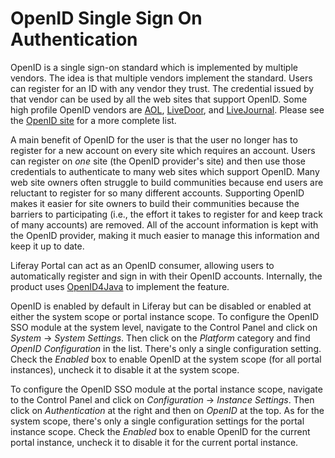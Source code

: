 # OpenID Single Sign On Authentication [](id=openid-single-sign-on-authentication)

OpenID is a single sign-on standard which is implemented by multiple vendors.
The idea is that multiple vendors implement the standard. Users can register
for an ID with any vendor they trust. The credential issued by that vendor can
be used by all the web sites that support OpenID. Some high profile
OpenID vendors are [AOL](http://openid.aol.com/screenname),
[LiveDoor](http://profile.livedoor.com/username), and
[LiveJournal](http://username.livejournal.com/). Please see the
[OpenID site](http://www.openid.net/) for a more complete list.

A main benefit of OpenID for the user is that the user no longer has to
register for a new account on every site which requires an account. Users can
register on *one* site (the OpenID provider's site) and then use those
credentials to authenticate to many web sites which support OpenID. Many web
site owners often struggle to build communities because end users are reluctant
to register for so many different accounts. Supporting OpenID makes it easier
for site owners to build their communities because the barriers to
participating (i.e., the effort it takes to register for and keep track of many
accounts) are removed. All of the account information is kept with the OpenID
provider, making it much easier to manage this information and keep it up to
date.

Liferay Portal can act as an OpenID consumer, allowing users to automatically
register and sign in with their OpenID accounts. Internally, the product uses
[OpenID4Java](http://code.google.com/p/openid4java/) to implement the feature.

OpenID is enabled by default in Liferay but can be disabled or enabled at
either the system scope or portal instance scope. To configure the OpenID SSO
module at the system level, navigate to the Control Panel and click on *System*
&rarr; *System Settings*. Then click on the *Platform* category and find
*OpenID Configuration* in the list. There's only a single configuration
setting. Check the *Enabled* box to enable OpenID at the system scope (for all
portal instances), uncheck it to disable it at the system scope.

To configure the OpenID SSO module at the portal instance scope, navigate to
the Control Panel and click on *Configuration* &rarr; *Instance Settings*. Then
click on *Authentication* at the right and then on *OpenID* at the top. As for
the system scope, there's only a single configuration settings for the portal
instance scope. Check the *Enabled* box to enable OpenID for the current portal
instance, uncheck it to disable it for the current portal instance.

<!--
## Related Topics [](id=related-topics)

- Liferay Security Overview
- Signing in to Liferay
- Token-based Single Sign On Authentication
-->
